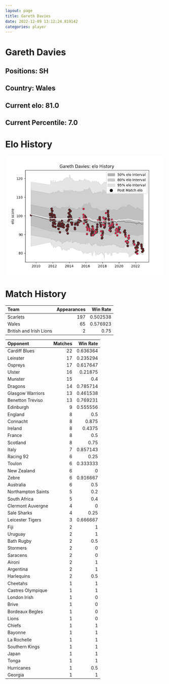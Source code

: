 ```yaml
---  
layout: page  
title: Gareth Davies  
date: 2022-12-09 13:12:24.819142  
categories: player  
---
```

# Gareth Davies

## Positions: SH

## Country: Wales

## Current elo: 81.0

## Current Percentile: 7.0

# Elo History


![elo history](history_GarethDavies.png)
# Match History


| Team                    |   Appearances |   Win Rate |
|:------------------------|--------------:|-----------:|
| Scarlets                |           197 |   0.502538 |
| Wales                   |            65 |   0.576923 |
| British and Irish Lions |             2 |   0.75     |

| Opponent           |   Matches |   Win Rate |
|:-------------------|----------:|-----------:|
| Cardiff Blues      |        22 |   0.636364 |
| Leinster           |        17 |   0.235294 |
| Ospreys            |        17 |   0.617647 |
| Ulster             |        16 |   0.21875  |
| Munster            |        15 |   0.4      |
| Dragons            |        14 |   0.785714 |
| Glasgow Warriors   |        13 |   0.461538 |
| Benetton Treviso   |        13 |   0.769231 |
| Edinburgh          |         9 |   0.555556 |
| England            |         8 |   0.5      |
| Connacht           |         8 |   0.875    |
| Ireland            |         8 |   0.4375   |
| France             |         8 |   0.5      |
| Scotland           |         8 |   0.75     |
| Italy              |         7 |   0.857143 |
| Racing 92          |         6 |   0.25     |
| Toulon             |         6 |   0.333333 |
| New Zealand        |         6 |   0        |
| Zebre              |         6 |   0.916667 |
| Australia          |         6 |   0.5      |
| Northampton Saints |         5 |   0.2      |
| South Africa       |         5 |   0.4      |
| Clermont Auvergne  |         4 |   0        |
| Sale Sharks        |         4 |   0.25     |
| Leicester Tigers   |         3 |   0.666667 |
| Fiji               |         2 |   1        |
| Uruguay            |         2 |   1        |
| Bath Rugby         |         2 |   0.5      |
| Stormers           |         2 |   0        |
| Saracens           |         2 |   0        |
| Aironi             |         2 |   1        |
| Argentina          |         2 |   1        |
| Harlequins         |         2 |   0.5      |
| Cheetahs           |         1 |   1        |
| Castres Olympique  |         1 |   1        |
| London Irish       |         1 |   0        |
| Brive              |         1 |   0        |
| Bordeaux Begles    |         1 |   0        |
| Lions              |         1 |   0        |
| Chiefs             |         1 |   1        |
| Bayonne            |         1 |   1        |
| La Rochelle        |         1 |   1        |
| Southern Kings     |         1 |   1        |
| Japan              |         1 |   1        |
| Tonga              |         1 |   1        |
| Hurricanes         |         1 |   0.5      |
| Georgia            |         1 |   1        |